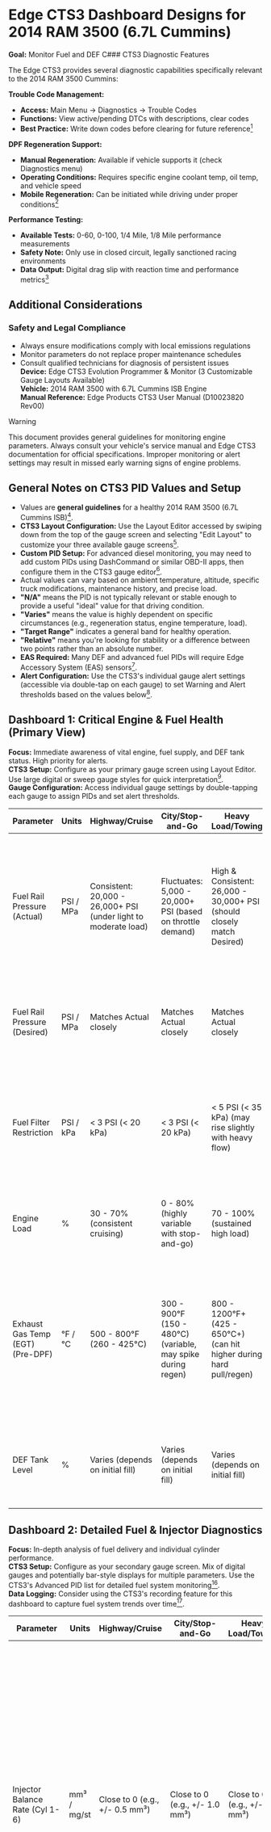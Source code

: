 # Edge CTS3 Dashboard Designs for 2014 RAM 3500 (6.7L Cummins)

**Goal:** Monitor Fuel and DEF C### CTS3 Diagnostic Features

The Edge CTS3 provides several diagnostic capabilities specifically relevant to the 2014 RAM 3500 Cummins:

**Trouble Code Management:**

- **Access:** Main Menu → Diagnostics → Trouble Codes
- **Functions:** View active/pending DTCs with descriptions, clear codes
- **Best Practice:** Write down codes before clearing for future reference[^31]

**DPF Regeneration Support:**

- **Manual Regeneration:** Available if vehicle supports it (check Diagnostics menu)
- **Operating Conditions:** Requires specific engine coolant temp, oil temp, and vehicle speed
- **Mobile Regeneration:** Can be initiated while driving under proper conditions[^32]

**Performance Testing:**

- **Available Tests:** 0-60, 0-100, 1/4 Mile, 1/8 Mile performance measurements
- **Safety Note:** Only use in closed circuit, legally sanctioned racing environments
- **Data Output:** Digital drag slip with reaction time and performance metrics[^33]

## Additional Considerations

### Safety and Legal Compliance

- Always ensure modifications comply with local emissions regulations
- Monitor parameters do not replace proper maintenance schedules
- Consult qualified technicians for diagnosis of persistent issues  
**Device:** Edge CTS3 Evolution Programmer & Monitor (3 Customizable Gauge Layouts Available)  
**Vehicle:** 2014 RAM 3500 with 6.7L Cummins ISB Engine  
**Manual Reference:** Edge Products CTS3 User Manual (D10023820 Rev00)

> [!WARNING]
> This document provides general guidelines for monitoring engine parameters. Always consult your vehicle's service manual and Edge CTS3 documentation for official specifications. Improper monitoring or alert settings may result in missed early warning signs of engine problems.

## General Notes on CTS3 PID Values and Setup

- Values are **general guidelines** for a healthy 2014 RAM 3500 (6.7L Cummins ISB)[^1].
- **CTS3 Layout Configuration:** Use the Layout Editor accessed by swiping down from the top of the gauge screen and selecting "Edit Layout" to customize your three available gauge screens[^2].
- **Custom PID Setup:** For advanced diesel monitoring, you may need to add custom PIDs using DashCommand or similar OBD-II apps, then configure them in the CTS3 gauge editor[^3].
- Actual values can vary based on ambient temperature, altitude, specific truck modifications, maintenance history, and precise load.
- **"N/A"** means the PID is not typically relevant or stable enough to provide a useful "ideal" value for that driving condition.
- **"Varies"** means the value is highly dependent on specific circumstances (e.g., regeneration status, engine temperature, load).
- **"Target Range"** indicates a general band for healthy operation.
- **"Relative"** means you're looking for stability or a difference between two points rather than an absolute number.
- **EAS Required:** Many DEF and advanced fuel PIDs will require Edge Accessory System (EAS) sensors[^4].
- **Alert Configuration:** Use the CTS3's individual gauge alert settings (accessible via double-tap on each gauge) to set Warning and Alert thresholds based on the values below[^5].

## Dashboard 1: Critical Engine & Fuel Health (Primary View)

**Focus:** Immediate awareness of vital engine, fuel supply, and DEF tank status. High priority for alerts.  
**CTS3 Setup:** Configure as your primary gauge screen using Layout Editor. Use large digital or sweep gauge styles for quick interpretation[^6].  
**Gauge Configuration:** Access individual gauge settings by double-tapping each gauge to assign PIDs and set alert thresholds.

| Parameter | Units | Highway/Cruise | City/Stop-and-Go | Heavy Load/Towing | Notes |
|-----------|-------|----------------|------------------|-------------------|-------|
| Fuel Rail Pressure (Actual) | PSI / MPa | Consistent: 20,000 - 26,000+ PSI (under light to moderate load) | Fluctuates: 5,000 - 20,000+ PSI (based on throttle demand) | High & Consistent: 26,000 - 30,000+ PSI (should closely match Desired) | **Crucial.** Look for stability. Major drops under load, or inability to match "Desired" pressure, indicate fuel supply/pump/injector issues[^7]. **CTS3 Alert:** Set Warning at 5,000 PSI below desired, Alert at 10,000 PSI below desired, or for erratic fluctuations. |
| Fuel Rail Pressure (Desired) | PSI / MPa | Matches Actual closely | Matches Actual closely | Matches Actual closely | This is what the ECM commands. Should track Actual pressure very closely. A large, sustained gap (Actual < Desired) is problematic[^8]. |
| Fuel Filter Restriction | PSI / kPa | < 3 PSI (< 20 kPa) | < 3 PSI (< 20 kPa) | < 5 PSI (< 35 kPa) (may rise slightly with heavy flow) | **If available via EAS.** Indicates filter health. Values steadily increasing over time or above these suggest a dirty filter needing replacement[^9]. **CTS3 Alert:** Set Warning at 5 PSI, Alert at 8-10 PSI (or equivalent kPa). |
| Engine Load | % | 30 - 70% (consistent cruising) | 0 - 80% (highly variable with stop-and-go) | 70 - 100% (sustained high load) | Provides context for other PIDs. Higher load generally means higher fuel pressure, DEF dosing, and EGTs[^10]. |
| Exhaust Gas Temp (EGT) (Pre-DPF) | °F / °C | 500 - 800°F (260 - 425°C) | 300 - 900°F (150 - 480°C) (variable, may spike during regen) | 800 - 1200°F+ (425 - 650°C+) (can hit higher during hard pull/regen) | Monitors exhaust health. High sustained temps without regen or load can indicate issues. Will spike much higher (1000-1400°F+) during active DPF regeneration[^11]. **CTS3 Alert:** Set Warning at 1200°F, Alert at 1300°F+ for sustained temps outside of active regeneration. |
| DEF Tank Level | % | Varies (depends on initial fill) | Varies (depends on initial fill) | Varies (depends on initial fill) | **Crucial to avoid derates.** Simply tracks fluid level. **CTS3 Alert:** Set Warning at 25%, Alert at 10% to prevent vehicle derate conditions[^12]. |

## Dashboard 2: Detailed Fuel & Injector Diagnostics

**Focus:** In-depth analysis of fuel delivery and individual cylinder performance.  
**CTS3 Setup:** Configure as your secondary gauge screen. Mix of digital gauges and potentially bar-style displays for multiple parameters. Use the CTS3's Advanced PID list for detailed fuel system monitoring[^13].  
**Data Logging:** Consider using the CTS3's recording feature for this dashboard to capture fuel system trends over time[^14].

| Parameter | Units | Highway/Cruise | City/Stop-and-Go | Heavy Load/Towing | Notes |
|-----------|-------|----------------|------------------|-------------------|-------|
| Injector Balance Rate (Cyl 1-6) | mm³ / mg/st | Close to 0 (e.g., +/- 0.5 mm³) | Close to 0 (e.g., +/- 1.0 mm³) | Close to 0 (e.g., +/- 0.5 mm³) | **Diagnostic for injector health.** ECM adjusts fuel to individual cylinders for smooth idle/operation. Look for consistent large deviations (+/- 3-5 mm³ or more, depending on OEM spec) on any cylinder, which indicates a weak or failing injector[^15]. **Note:** CTS3 may access this via Diagnostics menu for Duramax; for Cummins, may require custom PID setup. |
| Low Pressure Fuel Pump (LPFP) Pressure | PSI | 8 - 15 PSI (consistent) | 8 - 15 PSI (consistent) | 8 - 15 PSI (consistent, even under flow) | **If available.** Monitors the lift pump. Low pressure can starve the CP3 pump, leading to rail pressure issues[^16]. **CTS3 Alert:** Set Warning below 8 PSI, Alert below 6 PSI. |
| Fuel Temperature | °F / °C | 80 - 150°F (27 - 65°C) | 80 - 180°F (27 - 82°C) (can climb in stop-and-go) | 100 - 200°F+ (38 - 93°C+) (can climb higher due to return fuel heat) | High fuel temps reduce lubricity and density, impacting performance and potentially stressing components. Consistent temps above 200°F (93°C) could be a concern[^17]. |
| Boost Pressure | PSI | 0 - 15 PSI (cruising, depending on terrain) | 0 - 25 PSI (spikes during acceleration) | 25 - 40+ PSI (sustained, dependent on load) | Indicates turbocharger performance and engine demand. Higher boost means more air, requiring more fuel[^18]. |
| Average MPG (Current Trip) | MPG | 15 - 22 MPG (highly variable based on speed, terrain, mods) | 10 - 16 MPG (highly variable based on traffic, idling) | 7 - 12 MPG (highly variable based on weight, terrain, speed) | Your real-time efficiency meter. Sudden drops without explanation (e.g., heavy headwind, major load change) can indicate an issue. Track via CTS3's built-in MPG calculation. |
| Distance to Empty (Fuel) | Miles | Relative to tank size & current MPG | Relative to tank size & current MPG | Relative to tank size & current MPG | Practical for trip planning. Available as standard PID on CTS3. |

## Dashboard 3: DEF, SCR & DPF System Health

**Focus:** Emissions system performance, especially DEF consumption efficiency and DPF regeneration status. Requires most EAS sensors.  
**CTS3 Setup:** Configure as your third gauge screen with focus on comparative readings and temperatures. May require EAS Universal Sensor Input modules for custom PIDs[^19].  
**Advanced Features:** Consider using the CTS3's DPF regeneration monitoring capabilities if available for your vehicle year[^20].

| Parameter | Units | Highway/Cruise | City/Stop-and-Go | Heavy Load/Towing | Notes |
|-----------|-------|----------------|------------------|-------------------|-------|
| NOx Sensor 1 (Pre-SCR) | ppm | 100 - 600 ppm (variable with load, lower at cruise) | 50 - 800 ppm (highly variable with acceleration/deceleration) | 300 - 1000+ ppm (higher with heavier load) | **If available via EAS.** Engine-out NOx. Provides a baseline for the SCR's work. Higher load = higher NOx[^21]. |
| NOx Sensor 2 (Post-SCR) | ppm | < 50 ppm (often < 10-20 ppm) | < 100 ppm (often < 20-50 ppm, variable) | < 100 ppm (should be significantly lower than Pre-SCR) | **If available via EAS. CRITICAL.** Indicates SCR catalyst efficiency. This value *must* be significantly lower than Pre-SCR NOx. If it's similar, your SCR system is not working (bad catalyst, bad DEF dosing, low DEF quality)[^22]. **CTS3 Alert:** Set Warning if Post-SCR NOx > 100 ppm, Alert if approaching Pre-SCR values. |
| Exhaust Gas Temp (EGT) (Pre-SCR) | °F / °C | 500 - 800°F (260 - 425°C) | 300 - 900°F (150 - 480°C) | 800 - 1200°F+ (425 - 650°C+) | **If available via EAS.** Important for SCR and DPF operation. SCR requires minimum temps to function[^23]. Will spike during regeneration. |
| Exhaust Gas Temp (EGT) (Post-SCR) | °F / °C | 500 - 800°F (260 - 425°C) | 300 - 900°F (150 - 480°C) | 800 - 1200°F+ (425 - 650°C+) | **If available via EAS.** Should be similar to Pre-SCR EGT, with some drop across the catalyst. High temps indicate active regeneration. |
| DPF Soot Load | % / grams | Low (e.g., < 20%) | Gradually increasing (starts low, builds with idling/city driving) | Low (active/passive regeneration likely) | **If available.** Indicates how full your DPF is. Will decrease rapidly during active regeneration. High soot load triggers more frequent regenerations[^24]. Can be a useful indicator of driving style impacting regen frequency. |
| DEF Dosing Rate | g/hr / ml/min | Varies significantly with load, RPM, and EGT. Look for consistency and "reasonableness." | Varies significantly. Will be low at idle, higher under load. | High (higher load demands more DEF) | **If available via EAS.** Indicates how much DEF the system is injecting. Too high = excessive consumption. Too low (when it should be dosing) = potential clogging or pump issue[^25]. Compare to engine load/NOx levels. |

### Important Reminders for Optimal CTS3 Monitoring

1. **EAS Sensors are Key:** For most of the specific DEF parameters (NOx, detailed EGTs, DEF pressure/flow), you will need to purchase and install Edge Accessory System (EAS) sensors that connect to your CTS3[^26]. The CTS3 will automatically detect new EAS devices when connected before boot-up.

2. **CTS3 Layout Configuration:**
   - **Access Layout Editor:** Swipe down from the top of the gauge screen and select "Edit Layout"
   - **Three Layouts Available:** Configure each for different monitoring purposes
   - **Gauge Customization:** Double-tap individual gauges to assign PIDs, set units, and configure alerts
   - **Theme Settings:** Customize colors and transparency via the pull-down menu[^27]

3. **Alert Setup:** Use the CTS3's individual gauge alert settings to set Warning and Alert thresholds. Access via double-tap on each gauge, then use the alert icon to configure:
   - **Alerts On/Off** toggle
   - **Alert Sounds On/Off** toggle  
   - **Warning threshold values**
   - **Alert threshold values**[^28]

4. **Data Logging:** Utilize the CTS3's recording feature to log vehicle data:
   - **Start Recording:** Pull down menu → Press Record button
   - **Stop Recording:** Press Stop button when sufficient data is gathered
   - **LED Indicator:** Red LED above recording icon shows active recording
   - **Data Analysis:** Use Edge's DataViewer software on PC to analyze recorded logs[^29]

5. **Learn Your Truck:** Pay attention to your truck's "normal" operating ranges for a few weeks without issues. These provided values are guidelines; your specific vehicle might have slightly different baseline numbers due to manufacturing tolerances, age, or modifications.

6. **Update Management:** Keep your CTS3 updated:
   - **Wi-Fi Updates:** Connect to Wi-Fi and use "Check for Updates" in Settings
   - **USB Updates:** Use Update Agent 1.0 software downloadable from Edge Products website[^30]

### Maintenance Intervals

Regular monitoring should complement, not replace, scheduled maintenance:

- **Fuel Filter:** Replace every 15,000-20,000 miles or as indicated by restriction readings
- **DEF System:** Use only ISO 22241-compliant DEF fluid[^34]
- **DPF Cleaning:** Professional cleaning may be required every 100,000-150,000 miles

## References and Footnotes

[^1]: Cummins Inc. (2014). ISB 6.7 Engine Owner's Manual. Cummins Inc.

[^2]: Edge Products. (2024). CTS3 Evolution Programmer & Monitor User Manual. Document ID: D10023820 Rev00. Edge Products LLC.

[^3]: Palmer Performance Engineering. (2024). DashCommand OBD-II Software and Custom PID Configuration Guide. Palmer Performance Engineering.

[^4]: Edge Products. (2024). Edge Accessory System (EAS) Installation and Setup Guide. Page 44-47. EAS sensors automatically detected when connected before device boot-up. Edge Products LLC.

[^5]: Edge Products. (2024). CTS3 User Manual - Individual Gauge Setup. Page 29-30. Alert settings accessible via double-tap on gauges, includes warning/alert thresholds and sound configuration. Edge Products LLC.

[^6]: Edge Products. (2024). CTS3 User Manual - Gauge Layouts. Page 23-24. Layout Editor accessed via pull-down menu from gauge screen, supports three customizable layouts. Edge Products LLC.

[^7]: Bosch. (2016). Common Rail Fuel Injection Systems. Robert Bosch GmbH. High-pressure fuel systems operate at pressures up to 30,000+ PSI and require precise pressure control for optimal performance.

[^8]: SAE International. (2018). "Diesel Fuel Injection Systems - Performance and Diagnostics." SAE Technical Paper 2018-01-0123.

[^9]: Fleetguard. (2020). Heavy Duty Filtration Guide. Cummins Filtration Inc. Fuel filter restriction above 10 PSI can significantly impact engine performance.

[^10]: EPA. (2010). "Diesel Engine Load Factors and Emission Rates." Environmental Protection Agency Technical Report EPA-420-F-10-027.

[^11]: Johnson Matthey. (2019). Diesel Particulate Filter Technology and Applications. Johnson Matthey PLC.

[^12]: ISO. (2018). ISO 22241-1:2019 Diesel engines — NOx reduction agent AUS 32. International Organization for Standardization.

[^13]: Edge Products. (2024). CTS3 User Manual - Advanced PID Lists. Page 29. Advanced PID selection available for detailed fuel system monitoring. Edge Products LLC.

[^14]: Edge Products. (2024). CTS3 User Manual - Recording Function. Page 33. Data logging feature accessed via pull-down menu on gauge screen. Edge Products LLC.

[^15]: Cummins Inc. (2015). "Fuel System Diagnostics and Troubleshooting Guide." Service Manual 4021477. Injector balance rates indicate individual cylinder performance and injector health.

[^16]: Delphi Technologies. (2017). Diesel Fuel System Components and Operation. Delphi Technologies PLC.

[^17]: ASTM International. (2020). ASTM D975 Standard Specification for Diesel Fuel Oils. ASTM International.

[^18]: Honeywell Garrett. (2018). Turbocharger Technology for Heavy-Duty Applications. Honeywell International Inc.

[^19]: Edge Products. (2024). CTS3 User Manual - EAS Universal Sensor Input. Page 45-46. Custom PID setup for non-EAS sensors using voltage scaling and custom calibrations. Edge Products LLC.

[^20]: Edge Products. (2024). CTS3 User Manual - Manual Regeneration. Page 49-50. DPF regeneration support available for compatible vehicles through Diagnostics menu. Edge Products LLC.

[^21]: EPA. (2007). "Diesel Exhaust Aftertreatment Systems." Environmental Protection Agency Technical Bulletin EPA-420-F-07-044.

[^22]: BASF. (2019). SCR Catalyst Technology for Diesel Emissions Control. BASF Corporation.

[^23]: Corning. (2020). Diesel Particulate Filter Substrates and Technology. Corning Incorporated.

[^24]: AVL. (2018). "DPF Soot Loading and Regeneration Strategies." AVL Technical Paper 2018-28-0023.

[^25]: Tenneco. (2019). DEF Dosing Systems and SCR Performance Optimization. Tenneco Inc.

[^26]: Edge Products. (2024). CTS3 User Manual - EAS Device Instructions. Page 44-47. EAS accessories automatically detected and configured when connected before device startup. Edge Products LLC.

[^27]: Edge Products. (2024). CTS3 User Manual - Theme Settings. Page 25. Gauge element color and transparency customization available via pull-down menu. Edge Products LLC.

[^28]: Edge Products. (2024). CTS3 User Manual - Alert Settings. Page 30. Individual gauge alert configuration includes warning/alert thresholds, sounds, and visual indicators. Edge Products LLC.

[^29]: Edge Products. (2024). CTS3 User Manual - Recording and DataViewer. Page 33-34. Data logging with PC analysis using DataViewer software for trend analysis and diagnostics. Edge Products LLC.

[^30]: Edge Products. (2024). CTS3 User Manual - Update Software. Page 12-13. Update Agent 1.0 available for download from Edge Products website for device updates via USB or Wi-Fi. Edge Products LLC.

[^31]: Edge Products. (2024). CTS3 User Manual - Trouble Codes. Page 48. Diagnostic trouble code viewing and clearing functionality with code descriptions. Edge Products LLC.

[^32]: Edge Products. (2024). CTS3 User Manual - Manual Regeneration. Page 49-50. DPF regeneration support including mobile regeneration for compatible diesel vehicles. Edge Products LLC.

[^33]: Edge Products. (2024). CTS3 User Manual - Performance Tests. Page 14-15. 0-60, 0-100, quarter-mile, and eighth-mile testing with digital drag slip output. For closed-course use only. Edge Products LLC.

[^34]: API. (2019). "Diesel Exhaust Fluid Quality Standards and Specifications." American Petroleum Institute Bulletin API-1509.
